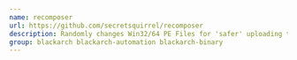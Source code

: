 ```yaml
---
name: recomposer
url: https://github.com/secretsquirrel/recomposer
description: Randomly changes Win32/64 PE Files for 'safer' uploading to malware and sandbox sites.
group: blackarch blackarch-automation blackarch-binary
---
```

